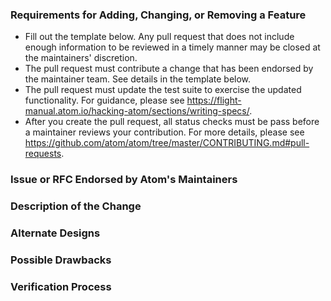 ### Requirements for Adding, Changing, or Removing a Feature

* Fill out the template below. Any pull request that does not include enough information to be reviewed in a timely manner may be closed at the maintainers' discretion.
* The pull request must contribute a change that has been endorsed by the maintainer team. See details in the template below.
* The pull request must update the test suite to exercise the updated functionality. For guidance, please see https://flight-manual.atom.io/hacking-atom/sections/writing-specs/.
* After you create the pull request, all status checks must be pass before a maintainer reviews your contribution. For more details, please see https://github.com/atom/atom/tree/master/CONTRIBUTING.md#pull-requests.

### Issue or RFC Endorsed by Atom's Maintainers

<!--

Link to the issue or RFC that your change relates to. This must be one of the following:

* An open issue with the `help-wanted` label
* An open issue with the `triaged` label
* An RFC with "accepted" status

To contribute an enhancement that isn't covered by one of the items above, please follow our guide for suggesting an enhancement: https://github.com/atom/atom/blob/master/CONTRIBUTING.md#suggesting-enhancements

To contribute other changes, you must use a different template. You can see all templates at https://github.com/atom/atom/tree/master/.github/PULL_REQUEST_TEMPLATE.

-->

### Description of the Change

<!--

We must be able to understand the design of your change from this description. If we can't get a good idea of what the code will be doing from the description here, the pull request may be closed at the maintainers' discretion. Keep in mind that the maintainer reviewing this PR may not be familiar with or have worked with the code here recently, so please walk us through the concepts.

-->

### Alternate Designs

<!-- Explain what other alternates were considered and why the proposed version was selected -->

### Possible Drawbacks

<!-- What are the possible side-effects or negative impacts of the code change? -->

### Verification Process

<!--

What process did you follow to verify that your change has the desired effects?

- How did you verify that all new functionality works as expected?
- How did you verify that all changed functionality works as expected?
- How did you verify that the change has not introduced any regressions?

Describe the actions you performed (including buttons you clicked, text you typed, commands you ran, etc.), and describe the results you observed.

-->
